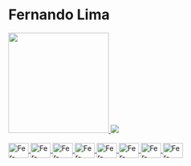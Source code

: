  # Fernando Lima
  


<div>
  <a href="https://github.com/FernandoGLima">
  <img height="200em" src=https://github-readme-stats.vercel.app/api?username=FernandoGLima&theme=dark&count_private=true&show_icons=true&count_private=true"/>
  <img height"500em" src=https://github-readme-stats.vercel.app/api/top-langs/?username=FernandoGlima&layout=compact&theme=dark&"/>  
</div>
<div style="display: inline_block"><br>
  <img align="center" alt="Fer-Latex" height="30" width="40" src="https://cdn.jsdelivr.net/gh/devicons/devicon/icons/c/c-original.svg" />
  <img align="center" alt="Fer-Latex" height="30" width="40" src="https://cdn.jsdelivr.net/gh/devicons/devicon/icons/cplusplus/cplusplus-plain.svg" />
  <img align="center" alt="Fer-Latex" height="30" width="40" src="https://cdn.jsdelivr.net/gh/devicons/devicon/icons/python/python-original.svg" />
  <img align="center" alt="Fer-Latex" height="30" width="40" src="https://cdn.jsdelivr.net/gh/devicons/devicon/icons/bash/bash-original.svg" />
  <img align="center" alt="Fer-Latex" height="30" width="40" src="https://cdn.jsdelivr.net/gh/devicons/devicon/icons/matlab/matlab-original.svg" />
  <img align="center" alt="Fer-Latex" height="30" width="40" src="https://cdn.jsdelivr.net/gh/devicons/devicon/icons/latex/latex-original.svg"/>
  <img align="center" alt="Fer-Latex" height="30" width="40" src="https://cdn.jsdelivr.net/gh/devicons/devicon/icons/html5/html5-original.svg" />
  <img align="center" alt="Fer-Latex" height="30" width="40" src="https://cdn.jsdelivr.net/gh/devicons/devicon/icons/linux/linux-original.svg" />
</div>
